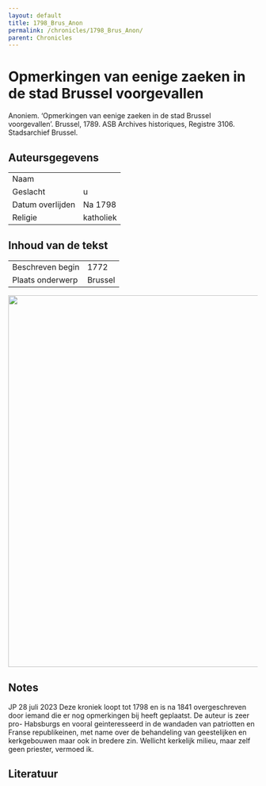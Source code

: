 ```yaml
---
layout: default
title: 1798_Brus_Anon
permalink: /chronicles/1798_Brus_Anon/
parent: Chronicles
--- 
```



# Opmerkingen van eenige zaeken in de stad Brussel voorgevallen 

Anoniem. ‘Opmerkingen van eenige zaeken in de stad Brussel voorgevallen’. Brussel, 1789. ASB Archives historiques, Registre 3106. Stadsarchief Brussel. 

## Auteursgegevens 

| | | 
| --------------- | --------------- | 
| Naam |   | 
| Geslacht | u | 
| Datum overlijden | Na 1798 | 
| Religie | katholiek | 

## Inhoud van de tekst 

| | | 
| --------------- | --------------- | 
| Beschreven begin | 1772 | 
| Plaats onderwerp | Brussel | 

[<img src="..\..\barplots_chronicles\1798_Brus_Anon.jpg" width="750"/>](..\..\barplots_chronicles\1798_Brus_Anon.jpg) 

## Notes 

JP 28 juli 2023 Deze kroniek loopt tot 1798 en is na 1841 overgeschreven door
iemand die er nog opmerkingen bij heeft geplaatst. De auteur is zeer pro-
Habsburgs en vooral geinteresseerd in de wandaden van patriotten en Franse
republikeinen, met name over de behandeling van geestelijken en kerkgebouwen
maar ook in bredere zin. Wellicht kerkelijk milieu, maar zelf geen priester,
vermoed ik.



## Literatuur 

